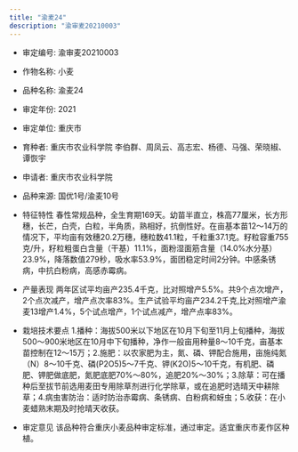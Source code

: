 ```yaml
---
title: "渝麦24"
description: "渝审麦20210003"
---
```

* 审定编号:  渝审麦20210003

*  作物名称:  小麦

*  品种名称:  渝麦24

*  审定年份:  2021

*  审定单位:  重庆市

* 育种者:  重庆市农业科学院 李伯群、周凤云、高志宏、杨德、马强、荣晓椒、谭恢宇

*  申请者:  重庆市农业科学院

*  品种来源:  国优1号/渝麦10号

*  特征特性
春性常规品种，全生育期169天。幼苗半直立，株高77厘米，长方形穗，长芒，白壳，白粒，半角质，熟相好，抗倒性好。在亩基本苗12～14万的情况下，平均亩有效穗20.2万穗，穗粒数41.1粒，千粒重37.1克。籽粒容重755克/升，籽粒粗蛋白含量（干基）11.1%，面粉湿面筋含量（14.0%水分基）23.9%，降落数值279秒，吸水率53.9%，面团稳定时间2分钟。中感条锈病，中抗白粉病，高感赤霉病。

*  产量表现
两年区试平均亩产235.4千克，比对照增产5.5%。共9个点次增产，2个点次减产，增产点次率83%。生产试验平均亩产234.2千克,比对照增产渝麦13增产1.4%，5个试点增产，1个试点减产，增产点率83%。

*  栽培技术要点
1.播种：海拔500米以下地区在10月下旬至11月上旬播种，海拔500～900米地区在10月中下旬播种，净作一般亩用种量8～10千克，亩基本苗控制在12～15万；2.施肥：以农家肥为主，氮、磷、钾配合施用，亩施纯氮（N）8～10千克、磷(P2O5)5～7千克、钾(K2O)5～10千克，有机肥、磷肥、钾肥做底肥，氮肥底肥70%～80%，追肥20%～30%；3.除草：可在播种后至拔节前选用麦田专用除草剂进行化学除草，或在追肥时选晴天中耕除草；4.病虫害防治：适时防治赤霉病、条锈病、白粉病和蚜虫；5.收获：在小麦蜡熟末期及时抢晴天收获。

*  审定意见
该品种符合重庆小麦品种审定标准，通过审定。适宜重庆市麦作区种植。
